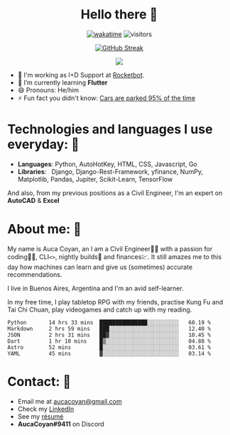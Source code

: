 <div align="center">
  
# Hello there 👋

[![wakatime](https://wakatime.com/badge/user/990b0f6a-438a-45ae-bda7-4c59b13f6f11.svg)](https://wakatime.com/@990b0f6a-438a-45ae-bda7-4c59b13f6f11)
![visitors](https://visitor-badge.glitch.me/badge?page_id=AucaCoyan&left_color=#9cbf7b&right_color=#92278f)


  
[![GitHub Streak](https://github-readme-streak-stats.herokuapp.com?user=AucaCoyan&date_format=j%20M%5B%20Y%5D)](https://git.io/streak-stats)

![](https://github.com/AucaCoyan/github-stats-copy/blob/master/generated/languages.svg)
</div>

- 🚀 I'm working as I+D Support at [Rocketbot](https://rocketbot.com/).
- 🧠 I’m currently learning **Flutter**
- 😄 Pronouns: He/him
- ⚡ Fun fact you didn't know: [Cars are parked 95% of the time](https://www.reinventingparking.org/2013/02/cars-are-parked-95-of-time-lets-check.html)

# Technologies and languages I use everyday: 🧰
- **Languages**:        Python, AutoHotKey, HTML, CSS, Javascript, Go
- **Libraries**: &nbsp;  Django, Django-Rest-Framework, yfinance, NumPy, Matplotlib, Pandas, Jupiter, Scikit-Learn, TensorFlow

And also, from my previous positions as a Civil Engineer, I'm an expert on **AutoCAD** & **Excel**

# About me: 👨
My name is Auca Coyan, an I am a Civil Engineer👷‍♂️ with a passion for coding👨‍💻, CLI`<>`, nightly builds🐛 and finances💹. It still amazes me to this day how machines can learn and give us (sometimes) accurate recommendations.

I live in Buenos Aires, Argentina and I'm an avid self-learner.

In my free time, I play tabletop RPG with my friends, practise Kung Fu and Tai Chi Chuan, play videogames and catch up with my reading.




<!--START_SECTION:waka-->

```text
Python       14 hrs 33 mins  ███████████████░░░░░░░░░░   60.19 %
Markdown     2 hrs 59 mins   ███░░░░░░░░░░░░░░░░░░░░░░   12.40 %
JSON         2 hrs 31 mins   ██▓░░░░░░░░░░░░░░░░░░░░░░   10.45 %
Dart         1 hr 10 mins    █▒░░░░░░░░░░░░░░░░░░░░░░░   04.88 %
Astro        52 mins         █░░░░░░░░░░░░░░░░░░░░░░░░   03.61 %
YAML         45 mins         ▓░░░░░░░░░░░░░░░░░░░░░░░░   03.14 %
```

<!--END_SECTION:waka-->

# Contact: 📨
- Email me at [aucacoyan@gmail.com](aucacoyan@gmail.com)
- Check my [LinkedIn](https://www.linkedin.com/in/auca-coyan-maillot/)
- See my [résumé](http://tiny.cc/AucaCV)
- **AucaCoyan#9411** on Discord

<!--
**AucaCoyan/AucaCoyan** is a ✨ _special_ ✨ repository because its `README.md` (this file) appears on your GitHub profile.

Here are some ideas to get you started:

- 🔭 I’m currently working on ...
- 👯 I’m looking to collaborate on ...
- 🤔 I’m looking for help with ...
- 💬 Ask me about ...
- 📫 How to reach me: ...
- ⚡ Fun fact: ...
-->
